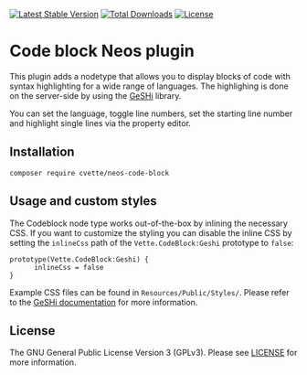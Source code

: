 [![Latest Stable Version](https://poser.pugx.org/cvette/neos-code-block/v/stable)](https://packagist.org/packages/cvette/neos-code-block)
[![Total Downloads](https://poser.pugx.org/cvette/codeblock/downloads)](https://packagist.org/packages/cvette/codeblock) 
[![License](https://poser.pugx.org/cvette/codeblock/license)](https://packagist.org/packages/cvette/codeblock)

# Code block Neos plugin
This plugin adds a nodetype that allows you to display blocks of code with syntax highlighting for a wide range of languages. The highlighing is done on the server-side by using the [GeSHi](http://qbnz.com/highlighter/) library.

You can set the language, toggle line numbers, set the starting line number and highlight single lines via the property editor.

## Installation

`composer require cvette/neos-code-block`

## Usage and custom styles

The Codeblock node type works out-of-the-box by inlining the necessary CSS. If you want to customize the styling you can disable the inline CSS by setting the `inlineCss` path of the `Vette.CodeBlock:Geshi` prototype to `false`:

    prototype(Vette.CodeBlock:Geshi) {
	      inlineCss = false
    }
    
Example CSS files can be found in `Resources/Public/Styles/`. Please refer to the [GeSHi documentation](http://qbnz.com/highlighter/geshi-doc.html#using-an-external-stylesheet) for more information.

## License

The GNU General Public License Version 3 (GPLv3). Please see [LICENSE](LICENSE) for more information.
